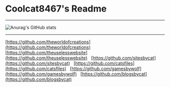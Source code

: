 # Coolcat8467's Readme
-----------------------------------------------------


![Anurag's GitHub stats](https://github-readme-stats.vercel.app/api?username=coolcat8467&theme=shadow_red&show_icons=true)

-----------------------------------------------------

[https://github.com/theworldofcreations](https://github.com/theworldofcreations)
&nbsp;
[https://github.com/theuselesswebsite](https://github.com/theuselesswebsite)
&nbsp;
[https://github.com/sitesbycat](https://github.com/sitesbycat)
&nbsp;
[https://github.com/catsfiles](https://github.com/catsfiles)
&nbsp;
[https://github.com/gamesbywolf](https://github.com/gamesbywolf)
&nbsp;
[https://github.com/blogsbycat](https://github.com/blogsbycat)
